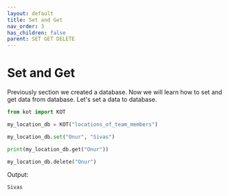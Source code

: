 ```yaml
---
layout: default
title: Set and Get
nav_order: 3
has_children: false
parent: SET GET DELETE
---
```


# Set and Get
Previously section we created a database. Now we will learn how to set and get data from database. Let's set a data to database.

```python
from kot import KOT

my_location_db = KOT("locations_of_team_members")

my_location_db.set("Onur", "Sivas")

print(my_location_db.get("Onur"))

my_location_db.delete("Onur")
```

Output:

```console
Sivas
```